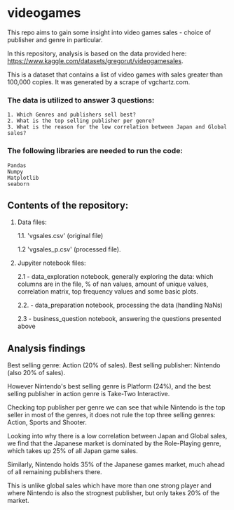 # videogames


This repo aims to gain some insight into video games sales - choice of publisher and genre in particular.

In this repository, analysis is based on the data provided here: https://www.kaggle.com/datasets/gregorut/videogamesales. 

This is a dataset that contains a list of video games with sales greater than 100,000 copies. It was generated by a scrape of vgchartz.com.

### The data is utilized to answer 3 questions:

    1. Which Genres and publishers sell best?
    2. What is the top selling publisher per genre?
    3. What is the reason for the low correlation between Japan and Global sales?

### The following libraries are needed to run the code:

    Pandas
    Numpy
    Matplotlib
    seaborn

## Contents of the repository:

1. Data files: 
    
    1.1. 'vgsales.csv' (original file)  
    
    1.2 'vgsales_p.csv' (processed file).
2. Jupyiter notebook files:

    2.1 - data_exploration notebook, generally exploring the data: which columns are in the file, % of nan values, amount of unique values, correlation matrix, top frequency values and some basic plots.
    
    2.2. - data_preparation notebook, processing the data (handling NaNs)

    2.3 - business_question notebook, answering the questions presented above



## Analysis findings

Best selling genre: Action (20% of sales).
Best selling publisher: Nintendo (also 20% of sales).

However Nintendo's best selling genre is Platform (24%), and the best selling publisher in action genre is Take-Two Interactive.

Checking top publisher per genre we can see that while Nintendo is the top seller in most of the genres, it does not rule the top three selling genres: Action, Sports and Shooter.

Looking into why there is a low correlation between Japan and Global sales, we find that the Japanese market is dominated by the Role-Playing genre, which takes up 25% of all Japan game sales. 

Similarly, Nintendo holds 35% of the Japanese games market, much ahead of all remaining publishers there. 

This is unlike global sales which have more than one strong player and where Nintendo is also the strognest publisher, but only takes 20% of the market.